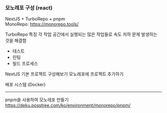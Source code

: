 

### 모노레포 구성 (react)
NextJS + TurboRepo + pnpm  
MonoRepo: https://monorepo.tools/

TurboRepo 특징
각 작업 공간에서 실행되는 많은 작업들로 속도 저하 문제 발생하는 것을 해결함
* 테스트
* 린팅
* 빌드 프로세스



NextJS 기본 프로젝트 구성해보기
모노레포에 프로젝트 추가하기


배포 시스템 (Docker)

----------------------------


pnpm을 사용하여 모노레포 만들기
https://deku.posstree.com/ko/environment/monorepo/pnpm/































